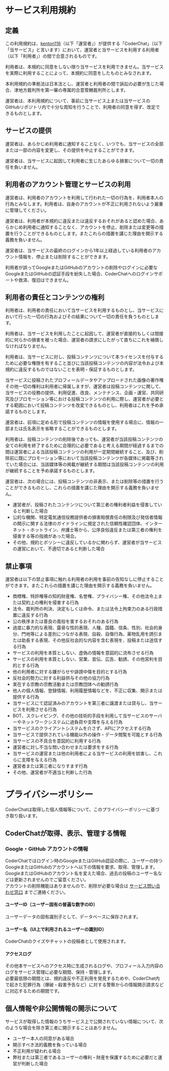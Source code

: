 # サービス利用規約

## 定義
この利用規約は、[kenton116](https://github.com/kenton116)（以下「運営者」）が提供する「CoderChat」（以下「当サービス」と言います）において、運営者と当サービスを利用する利用者（以下「利用者」）の間で合意されるものです。

利用者は、本規約に同意をしない限り当サービスを利用できません。当サービスを実際に利用することによって、本規約に同意をしたものとみなされます。

本利用規約の準拠法は日本法とし、運営者と利用者の間で訴訟の必要が生じた場合、津地方裁判所を第一審の専属的合意管轄裁判所とします。

運営者は、本利用規約について、事前に当サービス上または当サービスのGitHubリポジトリ内で十分な周知を行うことで、利用者の同意を得ず、改定できるものとします。

## サービスの提供
運営者は、あらかじめ利用者に通知することなく、いつでも、当サービスの全部または一部の内容を変更し、その提供を中止することができます。

運営者は、当サービスに起因して利用者に生じたあらゆる損害について一切の責任を負いません。

## 利用者のアカウント管理とサービスの利用
運営者は、利用者のアカウントを利用して行われた一切の行為を、利用者本人の行為とみなします。利用者は、自身のアカウントが不正に利用されないよう厳重に管理してください。

運営者は、利用者が本規約に違反または違反するおそれがあると認めた場合、あらかじめ利用者に通知することなく、アカウントを停止、削除または変更等の措置を行うことができるものとします。またこれらの措置を講じた理由を開示する義務を負いません。

運営者は、当サービスの最終のログインから1年以上経過している利用者のアカウント情報を、停止または削除することができます。

利用者が誤ってGoogleまたはGitHubのアカウントの削除やログインに必要なGoogleまたはGitHubの認証手段を紛失した場合、CoderChatへのログインサポートや救済、復旧はできません。

## 利用者の責任とコンテンツの権利
利用者は、利用者の責任において当サービスを利用するものとし、当サービスにおいて行った一切の行為およびその結果について一切の責任を負うものとします。

利用者は、当サービスを利用したことに起因して、運営者が直接的もしくは間接的に何らかの損害を被った場合、運営者の請求にしたがって直ちにこれを補償しなければなりません。

利用者は、当サービスに対し、投稿コンテンツについて本ライセンスを付与するために必要な権限を有すること並びに当該投稿コンテンツの内容が法令および本規約に違反するものではないことを表明・保証するものとします。

当サービスに投稿されたプロフィールデータやアップロードされた画像の著作権その他一切の権利は利用者に帰属しますが、運営者は投稿コンテンツに関して、当サービスの役務の提供、利用促進、改良、メンテナンス、企画・運営、共同研究及びプロモーション等における投稿コンテンツの利用に際し、運営者が必要とする範囲において投稿コンテンツを改変できるものとし、利用者はこれを予め承諾するものとします。

運営者は、前項に定める形で投稿コンテンツの情報を使用する場合に、情報の一部または氏名表示を省略することができるものとします。

利用者は、投稿コンテンツの削除後であっても、運営者が当該投稿コンテンツの全ての利用を終了するために合理的に必要であると考える期間が経過するまでの間は運営者による当該投稿コンテンツの利用が一定期間継続すること、及び、削除前に既にプロモーション等において当該投稿コンテンツが各媒体に掲載等されていた場合には、当該媒体等の掲載が継続する期間は当該投稿コンテンツの利用が継続することを予め承諾するものとします。

運営者は、次の場合には、投稿コンテンツの非表示、または削除等の措置を行うことができるものとし、これらの措置を講じた理由を開示する義務を負いません。

- 運営者が、投稿されたコンテンツについて第三者の権利者利益を侵害していると判断した場合
- 公的な機関、特定電気通信役務提供者の損害賠償責任の制限及び発信者情報の開示に関する法律のガイドラインに規定された信頼性確認団体、インターネット・ホットライン、弁護士等から、公序良俗違反または第三者の権利を侵害する等の指摘があった場合。
- その他、規約とポリシーに違反しているかに関わらず、運営者が当サービスの運営において、不適切であると判断した場合

## 禁止事項
運営者は以下の禁止事項に触れる利用者の利用を事前の告知なしに停止することができます。またこれらの措置を講じた理由を開示する義務を負いません。

- 商標権、特許権等の知的財産権、名誉権、プライバシー権、その他法令上または契約上の権利を侵害する行為
- 法令、裁判所の判決、決定もしくは命令、または法令上拘束力のある行政措置に違反する行為
- 公の秩序または善良の風俗を害するおそれのある行為
- 過度に暴力的な表現、露骨な性的表現、人種、国籍、信条、性別、社会的身分、門地等による差別につながる表現、自殺、自傷行為、薬物乱用を誘引または助長する表現、その他反社会的な内容を含む表現を、投稿または送信する行為
- サービスの利用を本質としない、虚偽の情報を意図的に流布させる行為
- サービスの利用を本質としない、営業、宣伝、広告、勧誘、その他営利を目的とする行為
- 他の利用者に対する嫌がらせや誹謗中傷を目的とする行為
- 反社会的勢力に対する利益供与その他の協力行為
- 実在する宗教の宗教活動または宗教団体への勧誘行為
- 他人の個人情報、登録情報、利用履歴情報などを、不正に収集、開示または提供する行為
- 当サービスにて認証済みのアカウントを第三者に譲渡または貸与し、当サービスを利用させる行為
- BOT、スクレイピング、その他の技術的手段を利用して当サービスのサーバーやネットワークシステムに過負荷や支障を与える行為
- 当サービスのクライアントシステムを介さず、APIにアクセスする行為
- 当サービスで提供されている機能以外の操作・データ閲覧を可能とする行為
- 当サービスの不具合を意図的に利用する行為
- 運営者に対し不当な問い合わせまたは要求をする行為
- 当サービスの運営または他の利用者による当サービスの利用を妨害し、これらに支障を与える行為
- 運営者または第三者になりすます行為
- その他、運営者が不適当と判断した行為

# プライバシーポリシー
CoderChatは取得した個人情報等について、このプライバシーポリシーに基づき取り扱います。

## CoderChatが取得、表示、管理する情報

### Google・GitHub アカウントの情報
CoderChatではログイン時のGoogleまたはGitHub認証の際に、ユーザーの持つGoogleまたはGitHubのアカウントへ以下の情報を要求、取得、管理します。  
GoogleまたはGitHubのアカウント名を変えた場合、過去の投稿のユーザー名などは更新されませんのでご留意ください。  
アカウントの削除機能はありませんので、削除が必要な場合は [サービス問い合わせ窓口](https://github.com/kenton116/CoderChat/discussions/13) までご連絡ください。  

#### ユーザーID（ユーザー固有の普遍な数字のID）
ユーザーデータの固有識別子として、データベースに保存されます。

#### ユーザー名（UI上で利用されるユーザーの識別ID）
CoderChatのクイズやチャットの投稿者として使用されます。

#### アクセスログ
その他本サービスへのアクセス時に生成されるログや、プロフィール入力内容のログをサービス管理に必要な期間、保持・管理します。  
必要最低限の期間とは、規約違反や不正利用を発見するためや、CoderChat内で起きた犯罪行為（爆破・殺害予告など）に対する警察からの情報開示請求などに対応するための期間です。

## 個人情報や非公開情報の開示について
サービスが取得した情報のうちサービス上で公開されていない情報について、次のような場合を除き第三者に開示することはありません。

- ユーザー本人の同意がある場合
- 開示すべき法的義務を負っている場合
- 不正利用が疑われる場合
- 弊社または第三者であるユーザーの権利・財産を保護するために必要だと運営が判断した場合